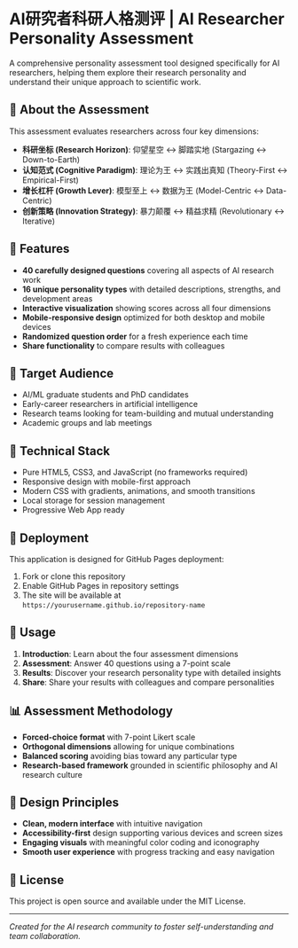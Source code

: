 # AI研究者科研人格测评 | AI Researcher Personality Assessment

A comprehensive personality assessment tool designed specifically for AI researchers, helping them explore their research personality and understand their unique approach to scientific work.

## 🔬 About the Assessment

This assessment evaluates researchers across four key dimensions:

- **科研坐标 (Research Horizon)**: 仰望星空 ↔ 脚踏实地 (Stargazing ↔ Down-to-Earth)
- **认知范式 (Cognitive Paradigm)**: 理论为王 ↔ 实践出真知 (Theory-First ↔ Empirical-First)
- **增长杠杆 (Growth Lever)**: 模型至上 ↔ 数据为王 (Model-Centric ↔ Data-Centric)
- **创新策略 (Innovation Strategy)**: 暴力颠覆 ↔ 精益求精 (Revolutionary ↔ Iterative)

## 🚀 Features

- **40 carefully designed questions** covering all aspects of AI research work
- **16 unique personality types** with detailed descriptions, strengths, and development areas
- **Interactive visualization** showing scores across all four dimensions
- **Mobile-responsive design** optimized for both desktop and mobile devices
- **Randomized question order** for a fresh experience each time
- **Share functionality** to compare results with colleagues

## 🎯 Target Audience

- AI/ML graduate students and PhD candidates
- Early-career researchers in artificial intelligence
- Research teams looking for team-building and mutual understanding
- Academic groups and lab meetings

## 🔧 Technical Stack

- Pure HTML5, CSS3, and JavaScript (no frameworks required)
- Responsive design with mobile-first approach
- Modern CSS with gradients, animations, and smooth transitions
- Local storage for session management
- Progressive Web App ready

## 📱 Deployment

This application is designed for GitHub Pages deployment:

1. Fork or clone this repository
2. Enable GitHub Pages in repository settings
3. The site will be available at `https://yourusername.github.io/repository-name`

## 🌟 Usage

1. **Introduction**: Learn about the four assessment dimensions
2. **Assessment**: Answer 40 questions using a 7-point scale
3. **Results**: Discover your research personality type with detailed insights
4. **Share**: Share your results with colleagues and compare personalities

## 📊 Assessment Methodology

- **Forced-choice format** with 7-point Likert scale
- **Orthogonal dimensions** allowing for unique combinations
- **Balanced scoring** avoiding bias toward any particular type
- **Research-based framework** grounded in scientific philosophy and AI research culture

## 🎨 Design Principles

- **Clean, modern interface** with intuitive navigation
- **Accessibility-first** design supporting various devices and screen sizes
- **Engaging visuals** with meaningful color coding and iconography
- **Smooth user experience** with progress tracking and easy navigation

## 📄 License

This project is open source and available under the MIT License.

---

*Created for the AI research community to foster self-understanding and team collaboration.*
